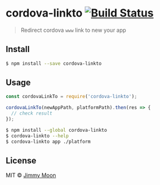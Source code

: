 # cordova-linkto [![Build Status](https://travis-ci.org/ragingwind/cordova-linkto.svg?branch=master)](https://travis-ci.org/ragingwind/cordova-linkto)

> Redirect cordova `www` link to new your app


## Install

```sh
$ npm install --save cordova-linkto
```


## Usage

```js
const cordovaLinkTo = require('cordova-linkto');

cordovaLinkTo(newAppPath, platformPath).then(res => {
  // check result
});
```

```sh
$ npm install --global cordova-linkto
$ cordova-linkto --help
$ cordova-linkto app ./platform
```

## License

MIT © [Jimmy Moon](http://ragingwind.me)
